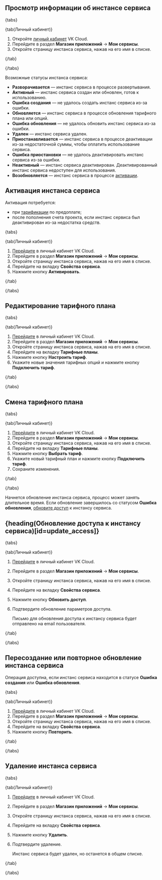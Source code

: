 ## Просмотр информации об инстансе сервиса

{tabs}

{tab(Личный кабинет)}

1. Откройте [личный кабинет](https://msk.cloud.vk.com/app) VK Cloud.
1. Перейдите в раздел **Магазин приложений** → **Мои сервисы**.
1. Откройте страницу инстанса сервиса, нажав на его имя в списке.

{/tab}

{/tabs}

Возможные статусы инстанса сервиса:

- **Разворачивается** — инстанс сервиса в процессе развертывания.
- **Активный** — инстанс сервиса создан или обновлен, готов к использованию.
- **Ошибка создания** — не удалось создать инстанс сервиса из-за ошибки.
- **Обновляется** — инстанс сервиса в процессе обновления тарифного плана или опций.
- **Ошибка обновления** — не удалось обновить инстанс сервиса из-за ошибки.
- **Удален** — инстанс сервиса удален.
- **Приостанавливается** — инстанс сервиса в процессе деактивации из-за недостаточной суммы, чтобы оплатить использование сервиса.
- **Ошибка приостановки** — не удалось деактивировать инстанс сервиса из-за ошибки.
- **Неактивный** — инстанс сервиса деактивирован. Деактивированный инстанс сервиса недоступен для использования.
- **Возобновляется** — инстанс сервиса в процессе [активации](#aktivaciya_instansa_servisa).

## Активация инстанса сервиса

Активация потребуется:

- при [тарификации](../../tariffication) по предоплате;
- после пополнения счета проекта, если инстанс сервиса был деактивирован из-за недостатка средств.

{tabs}

{tab(Личный кабинет)}

1. [Перейдите](https://msk.cloud.vk.com/app) в личный кабинет VK Cloud.
1. Перейдите в раздел **Магазин приложений** → **Мои сервисы**.
1. Откройте страницу инстанса сервиса, нажав на его имя в списке.
1. Перейдите на вкладку **Свойства сервиса**.
1. Нажмите кнопку **Активировать**.

{/tab}

{/tabs}

## Редактирование тарифного плана

{tabs}

{tab(Личный кабинет)}

1. [Перейдите](https://msk.cloud.vk.com/app) в личный кабинет VK Cloud.
1. Перейдите в раздел **Магазин приложений** → **Мои сервисы**.
1. Откройте страницу инстанса сервиса, нажав на его имя в списке.
1. Перейдите на вкладку **Тарифные планы**.
1. Нажмите кнопку **Настроить тариф**.
1. Укажите новые значения тарифных опций и нажмите кнопку **Подключить тариф**.

{/tab}

{/tabs}

## Смена тарифного плана

{tabs}

{tab(Личный кабинет)}

1. [Перейдите](https://msk.cloud.vk.com/app) в личный кабинет VK Cloud.
1. Перейдите в раздел **Магазин приложений** → **Мои сервисы**.
1. Откройте страницу инстанса сервиса, нажав на его имя в списке.
1. Перейдите на вкладку **Тарифные планы**.
1. Нажмите кнопку **Выбрать тариф**.
1. Укажите новый тарифный план и нажмите кнопку **Подключить тариф**.
1. Сохраните изменения.

{/tab}

{/tabs}

Начнется обновление инстанса сервиса, процесс может занять длительное время. Если обновление завершилось со статусом **Ошибка обновления**, [обновите доступ](#update_access) к инстансу сервиса.

## {heading(Обновление доступа к инстансу сервиса)[id=update_access]}

{tabs}

{tab(Личный кабинет)}

1. [Перейдите](https://msk.cloud.vk.com/app) в личный кабинет VK Cloud.
1. Перейдите в раздел **Магазин приложений** → **Мои сервисы**.
1. Откройте страницу инстанса сервиса, нажав на его имя в списке.
1. Перейдите на вкладку **Свойства сервиса**.
1. Нажмите кнопку **Обновить доступ**.
1. Подтвердите обновление параметров доступа.

   Письмо для обновления доступа к инстансу сервиса будет отправлено на email пользователя.

{/tab}

{/tabs}

## Пересоздание или повторное обновление инстанса сервиса

Операция доступна, если инстанс сервиса находится в статусе **Ошибка создания** или **Ошибка обновления**.

{tabs}

{tab(Личный кабинет)}

1. [Перейдите](https://msk.cloud.vk.com/app) в личный кабинет VK Cloud.
1. Перейдите в раздел **Магазин приложений** → **Мои сервисы**.
1. Откройте страницу инстанса сервиса, нажав на его имя в списке.
1. Перейдите на вкладку **Свойства сервиса**.
1. Нажмите кнопку **Повторить**.

{/tab}

{/tabs}

## Удаление инстанса сервиса

{tabs}

{tab(Личный кабинет)}

1. [Перейдите](https://msk.cloud.vk.com/app) в личный кабинет VK Cloud.
1. Перейдите в раздел **Магазин приложений** → **Мои сервисы**.
1. Откройте страницу инстанса сервиса, нажав на его имя в списке.
1. Перейдите на вкладку **Свойства сервиса**.
1. Нажмите кнопку **Удалить**.
1. Подтвердите удаление.

   Инстанс сервиса будет удален, но останется в общем списке.

{/tab}

{/tabs}
